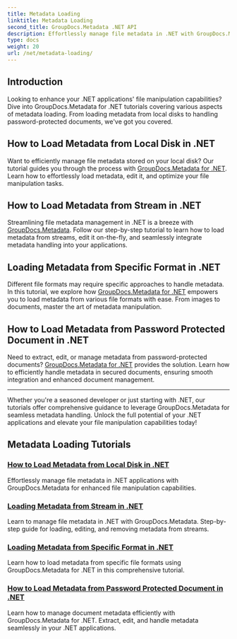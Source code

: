 ```yaml
---
title: Metadata Loading
linktitle: Metadata Loading
second_title: GroupDocs.Metadata .NET API
description: Effortlessly manage file metadata in .NET with GroupDocs.Metadata. Learn loading techniques, editing, and more for enhanced file manipulation capabilities.
type: docs
weight: 20
url: /net/metadata-loading/
---
```

## Introduction

Looking to enhance your .NET applications' file manipulation capabilities? Dive into GroupDocs.Metadata for .NET tutorials covering various aspects of metadata loading. From loading metadata from local disks to handling password-protected documents, we've got you covered.

## How to Load Metadata from Local Disk in .NET

Want to efficiently manage file metadata stored on your local disk? Our tutorial guides you through the process with [GroupDocs.Metadata for .NET](./load-metadata-local-disk/). Learn how to effortlessly load metadata, edit it, and optimize your file manipulation tasks.

## How to Load Metadata from Stream in .NET

Streamlining file metadata management in .NET is a breeze with [GroupDocs.Metadata](./load-metadata-stream/). Follow our step-by-step tutorial to learn how to load metadata from streams, edit it on-the-fly, and seamlessly integrate metadata handling into your applications.

## Loading Metadata from Specific Format in .NET

Different file formats may require specific approaches to handle metadata. In this tutorial, we explore how [GroupDocs.Metadata for .NET](./load-metadata-specific-format/) empowers you to load metadata from various file formats with ease. From images to documents, master the art of metadata manipulation.

## How to Load Metadata from Password Protected Document in .NET

Need to extract, edit, or manage metadata from password-protected documents? [GroupDocs.Metadata for .NET](./load-metadata-password-protected/) provides the solution. Learn how to efficiently handle metadata in secured documents, ensuring smooth integration and enhanced document management.

----
Whether you're a seasoned developer or just starting with .NET, our tutorials offer comprehensive guidance to leverage GroupDocs.Metadata for seamless metadata handling. Unlock the full potential of your .NET applications and elevate your file manipulation capabilities today!

## Metadata Loading Tutorials
### [How to Load Metadata from Local Disk in .NET](./load-metadata-local-disk/)
Effortlessly manage file metadata in .NET applications with GroupDocs.Metadata for enhanced file manipulation capabilities.
### [Loading Metadata from Stream in .NET](./load-metadata-stream/)
Learn to manage file metadata in .NET with GroupDocs.Metadata. Step-by-step guide for loading, editing, and removing metadata from streams.
### [Loading Metadata from Specific Format in .NET](./load-metadata-specific-format/)
Learn how to load metadata from specific file formats using GroupDocs.Metadata for .NET in this comprehensive tutorial.
### [How to Load Metadata from Password Protected Document in .NET](./load-metadata-password-protected/)
Learn how to manage document metadata efficiently with GroupDocs.Metadata for .NET. Extract, edit, and handle metadata seamlessly in your .NET applications.